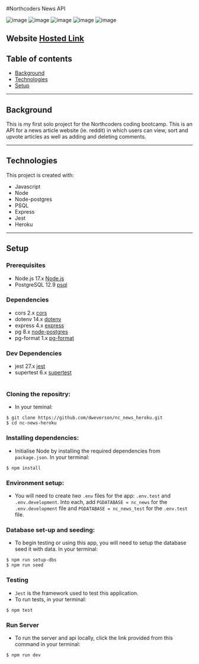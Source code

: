 #Northcoders News API

![image](https://img.shields.io/badge/Node.js-339933?style=for-the-badge&logo=nodedotjs&logoColor=white)
![image](https://img.shields.io/badge/PostgreSQL-316192?style=for-the-badge&logo=postgresql&logoColor=white)
![image](https://img.shields.io/badge/Express.js-000000?style=for-the-badge&logo=express&logoColor=white)
![image](https://img.shields.io/badge/Jest-C21325?style=for-the-badge&logo=jest&logoColor=white)
![image](https://img.shields.io/badge/Heroku-430098?style=for-the-badge&logo=heroku&logoColor=white)

## Website [Hosted Link](https://dans-nc-news-project.herokuapp.com/api)

## Table of contents
* [Background](#background)
* [Technologies](#technologies)
* [Setup](#setup) 
---
## Background
This is my first solo project for the Northcoders coding bootcamp. This is an API for a news article website (ie. reddit) in which users can view, sort and upvote articles as well as adding and deleting comments. 

---
## Technologies
This project is created with: 

* Javascript
* Node
* Node-postgres
* PSQL
* Express
* Jest
* Heroku
---
## Setup

### Prerequisites

- Node.js 17.x [Node.js](https://nodejs.org/en/)
- PostgreSQL 12.9 [psql](https://www.postgresql.org/)

### Dependencies
- cors 2.x [cors](https://www.npmjs.com/package/cors)
- dotenv 14.x [dotenv](https://www.npmjs.com/package/dotenv)
- express 4.x [express](https://www.npmjs.com/package/express)
- pg 8.x [node-postgres](https://www.npmjs.com/package/pg)
- pg-format 1.x [pg-format](https://www.npmjs.com/package/pg-format)

### Dev Dependencies

- jest 27.x [jest](https://www.npmjs.com/package/jest)
- supertest 6.x [supertest](https://npmjs.com/package/supertest)<br><br>

### **Cloning the repositry:**

- In your teminal:

```
$ git clone https://github.com/dweverson/nc_news_heroku.git
$ cd nc-news-heroku
``` 
### **Installing dependencies:**

- Initialise Node by installing the required dependencies from `package.json`. In your terminal:

```
$ npm install
```

### **Environment setup:**

- You will need to create _two_ `.env` files for the app: `.env.test` and `.env.development`. Into each, add `PGDATABASE = nc_news` for the `.env.development` file and `PGDATABASE = nc_news_test` for the `.env.test` file.

### **Database set-up and seeding:**

- To begin testing or using this app, you will need to setup the database seed it with data. In your terminal:

```
$ npm run setup-dbs
$ npm run seed
```

### **Testing**

- `Jest` is the framework used to test this application.
- To run tests, in your terminal:

```
$ npm test
```
### **Run Server**

- To run the server and api locally, click the link provided from this command in your terminal:

```
$ npm run dev
```

